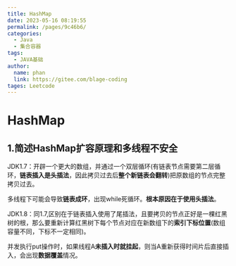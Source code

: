 ```yaml
---
title: HashMap
date: 2023-05-16 08:19:55
permalink: /pages/9c46b6/
categories: 
  - Java
  - 集合容器
tags: 
  - JAVA基础
author: 
  name: phan
  link: https://gitee.com/blage-coding
tages: Leetcode
---
```

# HashMap

## 1.简述HashMap扩容原理和多线程不安全

JDK1.7：开辟一个更大的数组，并通过一个双层循环(有链表节点需要第二层循环，**链表插入是头插法**，因此拷贝过去后**整个新链表会翻转**)把原数组的节点完整拷贝过去。

多线程下可能会导致**链表成环**，出现while死循环。**根本原因在于使用头插法**。

JDK1.8：同1.7,区别在于链表插入使用了尾插法，且要拷贝的节点正好是一棵红黑树的根，那么要重新计算红黑树下每个节点对应在新数组下的**索引下标位置**(数组容量不同，下标不一定相同)。

并发执行put操作时，如果线程A**未插入时就挂起**，则当A重新获得时间片后直接插入，会出现**数据覆盖**情况。